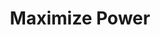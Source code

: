 ---
title: "Maximize Power"

feat:
  types: ["Metapsionic"]
  description: |
    You can manifest powers to maximum effect.
  benefit: |
    To use this feat, you must expend your psionic focus.

    You can maximize a power. All variable, numeric effects of a power modified by this feat are maximized. A maximized power deals maximum damage, cures the maximum number of hit points, affects the maximum number of targets, and so on, as appropriate. Saving throws and opposed checks are not affected, nor are powers without random variables.

    Augmented powers can be maximized; a maximized augmented power deals the maximum damage (or cures the maximum hit points, and so on) of the augmented power.

    An empowered and maximized power gains the separate benefits of each feat: the maximum result plus one-half the normally rolled result.

    Using this feat increases the power point cost of the power by 4. The power's total cost cannot exceed your manifester level.
---